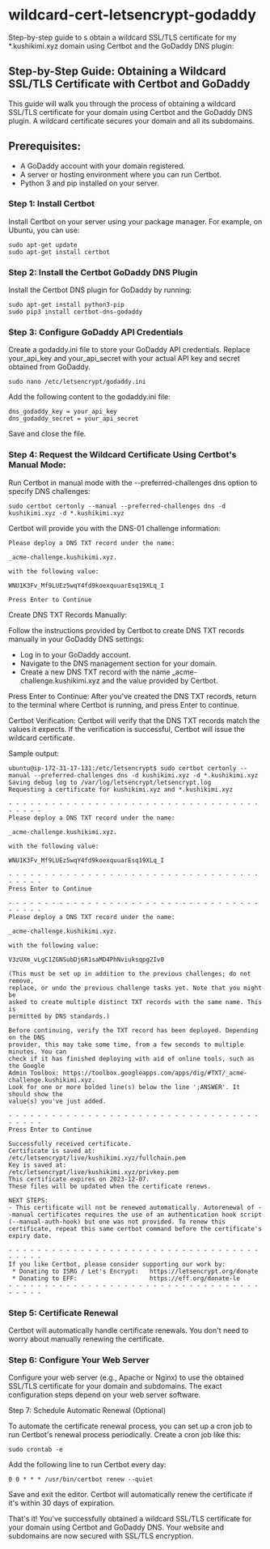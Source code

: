 # wildcard-cert-letsencrypt-godaddy

Step-by-step guide to  s obtain a wildcard SSL/TLS certificate for my *.kushikimi.xyz domain using Certbot and the GoDaddy DNS plugin:

## Step-by-Step Guide: Obtaining a Wildcard SSL/TLS Certificate with Certbot and GoDaddy

This guide will walk you through the process of obtaining a wildcard SSL/TLS certificate for your domain using Certbot and the GoDaddy DNS plugin. A wildcard certificate secures your domain and all its subdomains.

## Prerequisites:

- A GoDaddy account with your domain registered.
- A server or hosting environment where you can run Certbot.
- Python 3 and pip installed on your server.


### Step 1: Install Certbot

Install Certbot on your server using your package manager. For example, on Ubuntu, you can use:

```
sudo apt-get update
sudo apt-get install certbot
```

### Step 2: Install the Certbot GoDaddy DNS Plugin

Install the Certbot DNS plugin for GoDaddy by running:

```
sudo apt-get install python3-pip
sudo pip3 install certbot-dns-godaddy
```

### Step 3: Configure GoDaddy API Credentials

Create a godaddy.ini file to store your GoDaddy API credentials. Replace your_api_key and your_api_secret with your actual API key and secret obtained from GoDaddy.

```
sudo nano /etc/letsencrypt/godaddy.ini
```

Add the following content to the godaddy.ini file:

```
dns_godaddy_key = your_api_key
dns_godaddy_secret = your_api_secret
```

Save and close the file.

### Step 4: Request the Wildcard Certificate Using Certbot's Manual Mode:

Run Certbot in manual mode with the --preferred-challenges dns option to specify DNS challenges:
```
sudo certbot certonly --manual --preferred-challenges dns -d kushikimi.xyz -d *.kushikimi.xyz
```

Certbot will provide you with the DNS-01 challenge information:
```
Please deploy a DNS TXT record under the name:

_acme-challenge.kushikimi.xyz.

with the following value:

WNU1K3Fv_Mf9LUEz5wqY4fd9koexquuarEsq19XLq_I

Press Enter to Continue
```

Create DNS TXT Records Manually:

Follow the instructions provided by Certbot to create DNS TXT records manually in your GoDaddy DNS settings:
- Log in to your GoDaddy account.
- Navigate to the DNS management section for your domain.
- Create a new DNS TXT record with the name _acme-challenge.kushikimi.xyz and the value provided by Certbot.

Press Enter to Continue:
After you've created the DNS TXT records, return to the terminal where Certbot is running, and press Enter to continue.

Certbot Verification:
Certbot will verify that the DNS TXT records match the values it expects. If the verification is successful, Certbot will issue the wildcard certificate.



Sample output: 

```
ubuntu@ip-172-31-17-131:/etc/letsencrypt$ sudo certbot certonly --manual --preferred-challenges dns -d kushikimi.xyz -d *.kushikimi.xyz
Saving debug log to /var/log/letsencrypt/letsencrypt.log
Requesting a certificate for kushikimi.xyz and *.kushikimi.xyz

- - - - - - - - - - - - - - - - - - - - - - - - - - - - - - - - - - - - - - - -
Please deploy a DNS TXT record under the name:

_acme-challenge.kushikimi.xyz.

with the following value:

WNU1K3Fv_Mf9LUEz5wqY4fd9koexquuarEsq19XLq_I

- - - - - - - - - - - - - - - - - - - - - - - - - - - - - - - - - - - - - - - -
Press Enter to Continue

- - - - - - - - - - - - - - - - - - - - - - - - - - - - - - - - - - - - - - - -
Please deploy a DNS TXT record under the name:

_acme-challenge.kushikimi.xyz.

with the following value:

V3zUXm_vLgC1ZGNSubDj6R1saMD4PhNviuksqpg2Iv0

(This must be set up in addition to the previous challenges; do not remove,
replace, or undo the previous challenge tasks yet. Note that you might be
asked to create multiple distinct TXT records with the same name. This is
permitted by DNS standards.)

Before continuing, verify the TXT record has been deployed. Depending on the DNS
provider, this may take some time, from a few seconds to multiple minutes. You can
check if it has finished deploying with aid of online tools, such as the Google
Admin Toolbox: https://toolbox.googleapps.com/apps/dig/#TXT/_acme-challenge.kushikimi.xyz.
Look for one or more bolded line(s) below the line ';ANSWER'. It should show the
value(s) you've just added.

- - - - - - - - - - - - - - - - - - - - - - - - - - - - - - - - - - - - - - - -
Press Enter to Continue

Successfully received certificate.
Certificate is saved at: /etc/letsencrypt/live/kushikimi.xyz/fullchain.pem
Key is saved at:         /etc/letsencrypt/live/kushikimi.xyz/privkey.pem
This certificate expires on 2023-12-07.
These files will be updated when the certificate renews.

NEXT STEPS:
- This certificate will not be renewed automatically. Autorenewal of --manual certificates requires the use of an authentication hook script (--manual-auth-hook) but one was not provided. To renew this certificate, repeat this same certbot command before the certificate's expiry date.

- - - - - - - - - - - - - - - - - - - - - - - - - - - - - - - - - - - - - - - -
If you like Certbot, please consider supporting our work by:
 * Donating to ISRG / Let's Encrypt:   https://letsencrypt.org/donate
 * Donating to EFF:                    https://eff.org/donate-le
- - - - - - - - - - - - - - - - - - - - - - - - - - - - - - - - - - - - - - - -
```

### Step 5: Certificate Renewal

Certbot will automatically handle certificate renewals. You don't need to worry about manually renewing the certificate.

### Step 6: Configure Your Web Server

Configure your web server (e.g., Apache or Nginx) to use the obtained SSL/TLS certificate for your domain and subdomains. The exact configuration steps depend on your web server software.

Step 7: Schedule Automatic Renewal (Optional)

To automate the certificate renewal process, you can set up a cron job to run Certbot's renewal process periodically. Create a cron job like this:

```
sudo crontab -e
```

Add the following line to run Certbot every day:

```
0 0 * * * /usr/bin/certbot renew --quiet
```

Save and exit the editor. Certbot will automatically renew the certificate if it's within 30 days of expiration.

That's it! You've successfully obtained a wildcard SSL/TLS certificate for your domain using Certbot and GoDaddy DNS. Your website and subdomains are now secured with SSL/TLS encryption.
